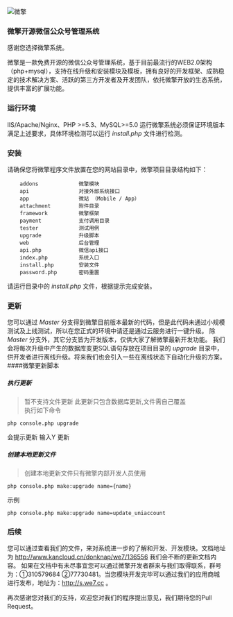 ![微擎](http://cdn.w7.cc/web/resource/images/wechat/logo/logo.png)

### 微擎开源微信公众号管理系统

感谢您选择微擎系统。

微擎是一款免费开源的微信公众号管理系统，基于目前最流行的WEB2.0架构（php+mysql），支持在线升级和安装模块及模板，拥有良好的开发框架、成熟稳定的技术解决方案、活跃的第三方开发者及开发团队，依托微擎开放的生态系统，提供丰富的扩展功能。

### 运行环境
IIS/Apache/Nginx、PHP >=5.3、MySQL>=5.0
运行微擎系统必须保证环境版本满足上述要求，具体环境检测可以运行 _install.php_ 文件进行检测。

### 安装
请确保您将微擎程序文件放置在您的网站目录中，微擎项目目录结构如下：
```
    addons             微擎模块
    api                对接外部系统接口
    app                微站 （Mobile / App）
    attachment         附件目录
    framework          微擎框架
    payment            支付调用目录
    tester             测试用例
    upgrade            升级脚本
    web                后台管理
    api.php            微信api接口
    index.php          系统入口
    install.php        安装文件
    password.php       密码重置
```
请运行目录中的 _install.php_ 文件，根据提示完成安装。

### 更新
您可以通过 _Master_ 分支得到微擎目前版本最新的代码，但是此代码未通过小规模测试及上线测试，所以在您正式的环境中请还是通过云服务进行一键升级。
除 _Master_ 分支外，其它分支皆为开发版本，仅供大家了解微擎最新开发功能。
我们会将每次升级中产生的数据库变更SQL语句存放在项目目录的 _upgrade_ 目录中，供开发者进行离线升级。将来我们也会引入一些在离线状态下自动化升级的方案。
####微擎更新脚本
##### 执行更新
>暂不支持文件更新 此更新只包含数据库更新,文件需自己覆盖  
执行如下命令  
 
`php console.php upgrade `

会提示更新  输入Y 更新

##### 创建本地更新文件
>创建本地更新文件只有微擎内部开发人员使用

`php console.php make:upgrade name={name}`

示例  

`php console.php make:upgrade name=update_uniaccount`
### 后续
您可以通过查看我们的文件，来对系统进一步的了解和开发、开发模块。文档地址为 http://www.kancloud.cn/donknap/we7/136556 我们会不断的更新文档内容。
如果在文档中有未尽事宜您可以通过微擎开发者群来与我们取得联系，群号为：①310579684 ②77730481。当您模块开发完毕可以通过我们的应用商城进行发布，地址为：http://s.we7.cc 。

再次感谢您对我们的支持，欢迎您对我们的程序提出意见，我们期待您的Pull Request。